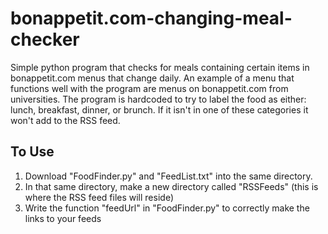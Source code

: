 # bonappetit.com-changing-meal-checker
Simple python program that checks for meals containing certain items in bonappetit.com menus that change daily.  An example of a menu that functions well with the program are menus on bonappetit.com from universities.  The program is hardcoded to try to label the food as either: lunch, breakfast, dinner, or brunch.  If it isn't in one of these categories it won't add to the RSS feed.

## To Use
1. Download "FoodFinder.py" and "FeedList.txt" into the same directory.
2. In that same directory, make a new directory called "RSSFeeds" (this is where the RSS feed files will reside)
3. Write the function "feedUrl" in "FoodFinder.py" to correctly make the links to your feeds
